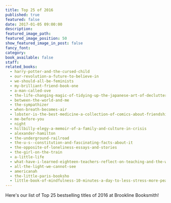 ```yaml
---
title: Top 25 of 2016
published: true
featured: false
date: 2017-01-05 09:00:00
description:
featured_image_path:
featured_image_position: 50
show_featured_image_in_post: false
fancy_font:
category:
book_available: false
staff:
related_books:
  - harry-potter-and-the-cursed-child
  - our-revolution-a-future-to-believe-in
  - we-should-all-be-feminists
  - my-brilliant-friend-book-one
  - a-man-called-ove
  - the-life-changing-magic-of-tidying-up-the-japanese-art-of-decluttering-and-organizing
  - between-the-world-and-me
  - the-sympathizer
  - when-breath-becomes-air
  - lobster-is-the-best-medicine-a-collection-of-comics-about-friendship
  - me-before-you
  - night
  - hillbilly-elegy-a-memoir-of-a-family-and-culture-in-crisis
  - alexander-hamilton
  - the-underground-railroad
  - the-u-s--constitution-and-fascinating-facts-about-it
  - the-opposite-of-loneliness-essays-and-stories
  - the-girl-on-the-train
  - a-little-life
  - what-have-i-learned-eighteen-teachers-reflect-on-teaching-and-the-wisdom-theyve-gained-along-the-way
  - all-the-light-we-cannot-see
  - americanah
  - the-little-paris-booksho
  - little-book-of-mindfulness-10-minutes-a-day-to-less-stress-more-peace
---
```



Here's our list of Top 25 bestselling titles of 2016 at Brookline Booksmith!